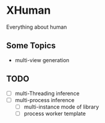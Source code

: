 # XHuman

Everything about human


## Some Topics
- multi-view generation


## TODO
- [ ] multi-Threading inference
- [ ] multi-process inference
  - [ ] multi-instance mode of library
  - [ ] process worker template